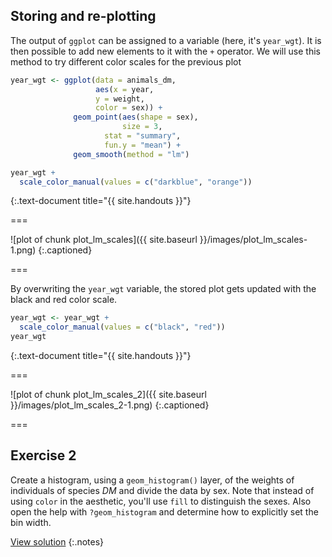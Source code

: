 ---
---

## Storing and re-plotting

The output of `ggplot` can be assigned to a variable (here, it's `year_wgt`). It is then possible to add new elements to it with the `+` operator. We will use this method to try different color scales for the previous plot


~~~r
year_wgt <- ggplot(data = animals_dm,
                   aes(x = year,
                   y = weight,
                   color = sex)) + 
              geom_point(aes(shape = sex),
                         size = 3,
	                 stat = "summary",
	                 fun.y = "mean") +
              geom_smooth(method = "lm")

year_wgt +
  scale_color_manual(values = c("darkblue", "orange"))
~~~
{:.text-document title="{{ site.handouts }}"}

===

![plot of chunk plot_lm_scales]({{ site.baseurl }}/images/plot_lm_scales-1.png)
{:.captioned}

===

By overwriting the `year_wgt` variable, the stored plot gets updated with the black and red color scale.


~~~r
year_wgt <- year_wgt +
  scale_color_manual(values = c("black", "red"))
year_wgt
~~~
{:.text-document title="{{ site.handouts }}"}

===

![plot of chunk plot_lm_scales_2]({{ site.baseurl }}/images/plot_lm_scales_2-1.png)
{:.captioned}

===

## Exercise 2

Create a histogram, using a `geom_histogram()` layer, of the weights of individuals of species *DM* and divide the data by sex. Note that instead of using `color` in the aesthetic, you'll use `fill` to distinguish the sexes. Also open the help with `?geom_histogram` and determine how to explicitly set the bin width.

[View solution](#solution-2)
{:.notes}
